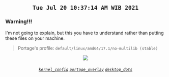 ## <p align="center">`Tue Jul 20 10:37:14 AM WIB 2021`</p>

### Warning!!! <img alt="" align="right" src="https://badges.pufler.dev/visits/owl4ce/hmg?style=flat-square&label=&color=000000&logo=GitHub&logoColor=white&labelColor=373e4d"/>
I'm not going to explain, but this you have to understand rather than putting these files on your machine.
> Portage's profile: `default/linux/amd64/17.1/no-multilib (stable)`

<p align="center"><img src="https://i.ibb.co/1T0rYL4/final.gif"/></p>

###### <p align="center">[`kernel_config`](https://github.com/owl4ce/kurisu-x86_64) [`portage_overlay`](https://github.com/owl4ce/nelumbonaceae) [`desktop_dots`](https://github.com/owl4ce/dotfiles)</p>
